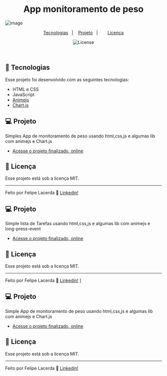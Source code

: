<h1 align="center">App monitoramento de peso</h1>

![image](https://user-images.githubusercontent.com/99082399/234659122-90130bb1-e5e4-49de-a0c4-65be9f81aa0a.png)

<p align="center">
  <a href="#-tecnologias">Tecnologias</a>&nbsp;&nbsp;&nbsp;|&nbsp;&nbsp;&nbsp;
  <a href="#-projeto">Projeto</a>&nbsp;&nbsp;&nbsp;|&nbsp;&nbsp;&nbsp;
 &nbsp;&nbsp;&nbsp;
  <a href="#memo-licença">Licença</a>
</p>

<p align="center">
  <img alt="License" src="https://img.shields.io/static/v1?label=license&message=MIT&color=49AA26&labelColor=000000">
</p>

<br>

## 🚀 Tecnologias

Esse projeto foi desenvolvido com as seguintes tecnologias:

- HTML e CSS
- JavaScript
- [Animejs](https://github.com/juliangarnier/anime)
- [Chart.js](https://www.chartjs.org/)


## 💻 Projeto

Simples App de monitoramento de peso usando html,css,js e algumas lib com animejs e Chart.js

- [Acesse o projeto finalizado, online](https://lordghapa.github.io/todo-list-vanila-js/)


## :memo: Licença

Esse projeto está sob a licença MIT.

---

Feito por Felipe Lacerda :wave: [Linkedin!](https://www.linkedin.com/in/felipe-lacerda-oliveira-274554125/)



## 💻 Projeto

Simple lista de Tarefas usando html,css,js e algumas lib com animejs e long-press-event

- [Acesse o projeto finalizado, online](https://lordghapa.github.io/todo-list-vanila-js/)


## :memo: Licença

Esse projeto está sob a licença MIT.

---

Feito por Felipe Lacerda :wave: [Linkedin!](https://www.linkedin.com/in/felipe-lacerda-oliveira-274554125/)
]

## 💻 Projeto

Simple App de monitoramento de peso usando html,css,js e algumas lib com animejs e Chart.js

- [Acesse o projeto finalizado, online](https://lordghapa.github.io/todo-list-vanila-js/)


## :memo: Licença

Esse projeto está sob a licença MIT.

---

Feito por Felipe Lacerda :wave: [Linkedin!](https://www.linkedin.com/in/felipe-lacerda-oliveira-274554125/)
